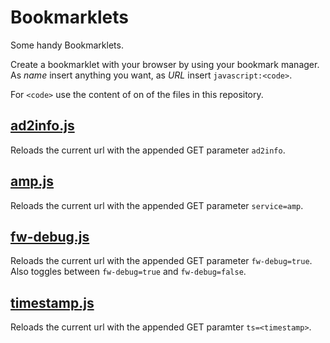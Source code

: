 # Bookmarklets

Some handy Bookmarklets.

Create a bookmarklet with your browser by using your bookmark manager. As _name_ insert anything you want, as _URL_ insert `javascript:<code>`.

For `<code>` use the content of on of the files in this repository.

## [ad2info.js](ad2info.js)

Reloads the current url with the appended GET parameter `ad2info`.

## [amp.js](amp.js)

Reloads the current url with the appended GET parameter `service=amp`.

## [fw-debug.js](fw-debug.js)

Reloads the current url with the appended GET parameter `fw-debug=true`. Also toggles between `fw-debug=true` and `fw-debug=false`.

## [timestamp.js](timestamp.js)

Reloads the current url with the appended GET paramter `ts=<timestamp>`.
